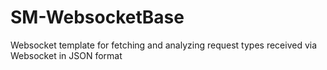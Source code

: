 # SM-WebsocketBase
Websocket template for fetching and analyzing request types received via Websocket in JSON format
